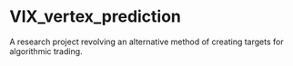 # VIX_vertex_prediction
A research project revolving an alternative method of creating targets for algorithmic trading.
